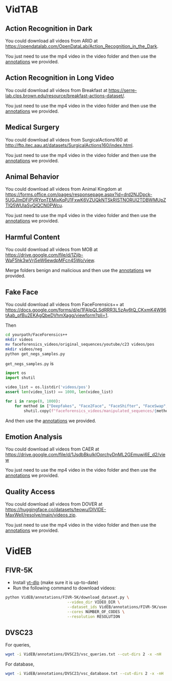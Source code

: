 
# VidTAB

## Action Recognition in Dark

You could download all videos from ARID at https://opendatalab.com/OpenDataLab/Action_Recognition_in_the_Dark.

You just need to use the mp4 video in the video folder and then use the [annotations](https://github.com/leexinhao/VideoEval/tree/main/VidTAB/annotations/AR_in_Dark) we provided.

## Action Recognition in Long Video

You could download all videos from Breakfast at https://serre-lab.clps.brown.edu/resource/breakfast-actions-dataset/.

You just need to use the mp4 video in the video folder and then use the [annotations](https://github.com/leexinhao/VideoEval/tree/main/VidTAB/annotations/AR_in_Long) we provided.

## Medical Surgery
You could download all videos from SurgicalActions160 at http://ftp.itec.aau.at/datasets/SurgicalActions160/index.html. 

You just need to use the mp4 video in the video folder and then use the [annotations](https://github.com/leexinhao/VideoEval/tree/main/VidTAB/annotations/Medical_Surgery)  we provided.

## Animal Behavior

You could download all videos from Animal Kingdom at https://forms.office.com/pages/responsepage.aspx?id=drd2NJDpck-5UGJImDFiPVRYpnTEMixKqPJ1FxwK6VZUQkNTSkRISTNORUI2TDBWMUpZTlQ5WUlaSyQlQCN0PWcu.

You just need to use the mp4 video in the video folder and then use the [annotations](https://github.com/leexinhao/VideoEval/tree/main/VidTAB/annotations/Animal_Behavior)  we provided.

## Harmful Content

You could download all videos from MOB at https://drive.google.com/file/d/1Zjib-WaF5hk3wVrj5eW6ewdpMFcn45Wo/view.

Merge folders benign and malicious and then use the  [annotations](https://github.com/leexinhao/VideoEval/tree/main/VidTAB/annotations/Quality_Access) we provided.

## Fake Face

You could download all videos from FaceForensics++ at https://docs.google.com/forms/d/e/1FAIpQLSdRRR3L5zAv6tQ_CKxmK4W96tAab_pfBu2EKAgQbeDVhmXagg/viewform?pli=1.

Then

```bash
cd yourpath/FaceForensics++
mkdir videos
mv faceforensics_videos/original_sequences/youtube/c23 videos/pos
mkdir videos/neg
python get_negs_samples.py
```

`get_negs_samples.py` is 

```python
import os
import shutil

video_list = os.listdir('videos/pos')
assert len(video_list) == 1000, len(video_list) 

for i in range(0, 1000):
    for method in ["Deepfakes", "Face2Face", "FaceShifter", "FaceSwap", "NeuralTextures"]:
    	shutil.copy(f"faceforensics_videos/manipulated_sequences/{method}/c23/videos/{video_list[i]}", f"videos/neg/{video_list[i][:-4]}-{method}.mp4")
```

And then use the  [annotations](https://github.com/leexinhao/VideoEval/tree/main/VidTAB/annotations/Fake_Face) we provided.


## Emotion Analysis

You could download all videos from CAER at https://drive.google.com/file/d/1JsdbBkulkIOqrchyDnML2GEmuwi6E_d2/view

You just need to use the mp4 video in the video folder and then use the [annotations](https://github.com/leexinhao/VideoEval/tree/main/VidTAB/annotations/Emotion_Analysis) we provided.

## Quality Access

You could download all videos from DOVER at  https://huggingface.co/datasets/teowu/DIVIDE-MaxWell/resolve/main/videos.zip.

You just need to use the mp4 video in the video folder and then use the [annotations](https://github.com/leexinhao/VideoEval/tree/main/VidTAB/annotations/Quality_Access) we provided.

# VidEB

## FIVR-5K

* Install [yt-dlp](https://github.com/yt-dlp/yt-dlp) (make sure it is up-to-date)
* Run the following command to download videos:

```bash
python VidEB/annotations/FIVR-5K/download_dataset.py \
						   --video_dir VIDEO_DIR \
						   --dataset_ids VidEB/annotations/FIVR-5K/used_videos.txt \
						   --cores NUMBER_OF_CODES \
						   --resolution RESOLUTION
```

## DVSC23

For queries,

```bash
wget -i VidEB/annotations/DVSC23/vsc_queries.txt --cut-dirs 2 -x -nH
```

For database,

```bash
wget -i VidEB/annotations/DVSC23/vsc_database.txt --cut-dirs 2 -x -nH
```

